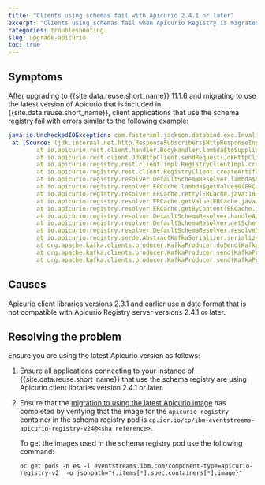 ```yaml
---
title: "Clients using schemas fail with Apicurio 2.4.1 or later"
excerpt: "Clients using schemas fail when Apicurio Registry is migrated from 2.3.1 to 2.4.1 or later"
categories: troubleshooting
slug: upgrade-apicurio
toc: true
---
```


## Symptoms

After upgrading to {{site.data.reuse.short_name}} 11.1.6 and migrating to use the latest version of Apicurio that is included in {{site.data.reuse.short_name}}, client applications that use the schema registry fail with errors similar to the following example:

```yaml
java.io.UncheckedIOException: com.fasterxml.jackson.databind.exc.InvalidFormatException: Cannot deserialize value of type `java.util.Date` from String "2022-12-13T20:10:29Z": expected format "yyyy-MM-dd'T'HH:mm:ssZ"
 at [Source: (jdk.internal.net.http.ResponseSubscribers$HttpResponseInputStream); line: 1, column: 54] (through reference chain: io.apicurio.registry.rest.v2.beans.ArtifactMetaData["createdOn"])
        at io.apicurio.rest.client.handler.BodyHandler.lambda$toSupplierOfType$1(BodyHandler.java:60)
        at io.apicurio.rest.client.JdkHttpClient.sendRequest(JdkHttpClient.java:204)
        at io.apicurio.registry.rest.client.impl.RegistryClientImpl.createArtifact(RegistryClientImpl.java:263)
        at io.apicurio.registry.rest.client.RegistryClient.createArtifact(RegistryClient.java:134)
        at io.apicurio.registry.resolver.DefaultSchemaResolver.lambda$handleAutoCreateArtifact$2(DefaultSchemaResolver.java:236)
        at io.apicurio.registry.resolver.ERCache.lambda$getValue$0(ERCache.java:142)
        at io.apicurio.registry.resolver.ERCache.retry(ERCache.java:181)
        at io.apicurio.registry.resolver.ERCache.getValue(ERCache.java:141)
        at io.apicurio.registry.resolver.ERCache.getByContent(ERCache.java:121)
        at io.apicurio.registry.resolver.DefaultSchemaResolver.handleAutoCreateArtifact(DefaultSchemaResolver.java:234)
        at io.apicurio.registry.resolver.DefaultSchemaResolver.getSchemaFromRegistry(DefaultSchemaResolver.java:115)
        at io.apicurio.registry.resolver.DefaultSchemaResolver.resolveSchema(DefaultSchemaResolver.java:88)
        at io.apicurio.registry.serde.AbstractKafkaSerializer.serialize(AbstractKafkaSerializer.java:83)
        at org.apache.kafka.clients.producer.KafkaProducer.doSend(KafkaProducer.java:929)
        at org.apache.kafka.clients.producer.KafkaProducer.send(KafkaProducer.java:889)
        at org.apache.kafka.clients.producer.KafkaProducer.send(KafkaProducer.java:775)
```

## Causes

Apicurio client libraries versions 2.3.1 and earlier use a date format that is not compatible with Apicurio Registry server versions 2.4.1 or later.

## Resolving the problem

Ensure you are using the latest Apicurio version as follows:

1. Ensure all applications connecting to your instance of {{site.data.reuse.short_name}} that use the schema registry are using Apicurio client libraries version 2.4.1 or later.

2. Ensure that the [migration to using the latest Apicurio image](../../installing/upgrading/#migrate-to-latest-apicurio-registry) has completed by verifying that the image for the `apicurio-registry` container in the schema registry pod is `cp.icr.io/cp/ibm-eventstreams-apicurio-registry-v24@<sha reference>`. 

   To get the images used in the schema registry pod use the following command:
   ```shell
   oc get pods -n es -l eventstreams.ibm.com/component-type=apicurio-registry-v2  -o jsonpath="{.items[*].spec.containers[*].image}"
   ```
